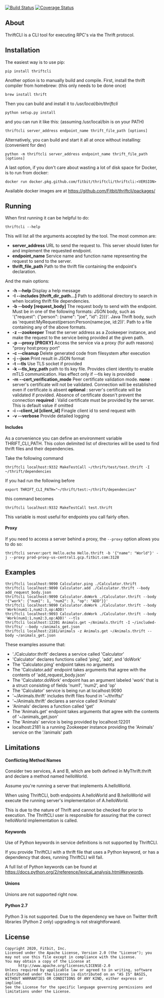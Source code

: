 [![Build Status](https://travis-ci.org/Fitbit/thriftcli.svg?branch=master)](https://travis-ci.org/Fitbit/thriftcli)
[![Coverage Status](https://coveralls.io/repos/github/Fitbit/thriftcli/badge.svg?branch=master)](https://coveralls.io/github/Fitbit/thriftcli?branch=master)

## About

ThriftCLI is a CLI tool for executing RPC's via the Thrift protocol.

## Installation

The easiest way is to use pip:

```
pip install thriftcli
```

Another option is to manually build and compile. First, install the thrift compiler from homebrew: (this only needs to be done once)
```
brew install thrift
```

Then you can build and install it to */usr/local/bin/thriftcli*
```
python setup.py install
```

and you can run it like this: (assuming /usr/local/bin is on your PATH)
```
thriftcli server_address endpoint_name thrift_file_path [options]
```

Alternatively, you can build and start it all at once without installing: (convenient for dev)
```
python -m thriftcli server_address endpoint_name thrift_file_path [options]
```

A last option, if you don't care about wasting a lot of disk space for Docker, is to run from docker:

```
docker run docker.pkg.github.com/fitbit/thriftcli/thriftcli:<VERSION>
```

Available docker images are at https://github.com/Fitbit/thriftcli/packages/

## Running

When first running it can be helpful to do:
```
thriftcli --help
```

This will list all the arguments accepted by the tool. The most common are:
- **server_address**       URL to send the request to. This server should listen for and implement the requested endpoint.
- **endpoint_name**        Service name and function name representing the request to send to the server.
- **thrift_file_path**     Path to the thrift file containing the endpoint\'s declaration.

And the main options:
- **-h --help**            Display a help message
- **-I --includes [thrift_dir_path...]**
                           Path to additional directory to search in when locating thrift file dependencies.
- **-b --body [request_body]**
                           The request body to send with the endpoint.
                           Must be in one of the following formats:
                            JSON body, such as '{"request": {"person": {name": "joe", "id": 2}}}'.
                            Java Thrift body, such as 'request:MyRequest(person:Person(name:joe, id:2))'.
                            Path to a file containing any of the above formats.
- **-z --zookeeper**       Treat the server address as a Zookeeper instance, and make the request to the service being provided at the given path.
- **-p --proxy [PROXY]**    Access the service via a proxy (for auth reasons) "proxy host:proxy port"
- **-c --cleanup**         Delete generated code from filesystem after execution
- **-j --json**            Print result in JSON format
- **-t --tls**             Use TLS socket if provided
- **-k --tls_key_path**    path to tls key file. Provides client identity to enable mTLS communication.  Has effect only if --tls key is provided
- **-m --cert_verification_mode** Peer certificate validation mode.
                            **none** : server's certificate will not be validated. Connection will be established even if certificate is absent
                            **optional** : server's certificate will be validated if provided. Absence of certificate doesn't prevent the connection
                            **required** : Valid certificate must be provided by the server. This is default value if omitted
- **-i --client_id [client_id]**
                            Finagle client id to send request with
- **-v --verbose**         Provide detailed logging

#### Includes

As a convenience you can define an environment variable THRIFT_CLI_PATH. This colon delimited list of directories will be used to find thrift files and their dependencies.

Take the following command 

```
thriftcli localhost:9332 MakeTestCall ~/thrift/test/test.thrift -I ~/thrift/dependencies
```

If you had run the following before

```
export THRIFT_CLI_PATH="~/thrift/test:~/thrift/dependencies"
```

this command becomes

```
thriftcli localhost:9332 MakeTestCall test.thrift
```

This variable is most useful for endpoints you call fairly often.

#### Proxy

If you need to access a server behind a proxy, the `--proxy` option allows you to do so:

```
thriftcli server:port Hello.echo Hello.thrift -b '{"name": "World"}' -j --proxy prod-proxy-us-central1.gcp.fitbit.com:3128
```

## Examples
```
thriftcli localhost:9090 Calculator.ping ./Calculator.thrift
thriftcli localhost:9090 Calculator.add ./Calculator.thrift --body add_request_body.json
thriftcli localhost:9090 Calculator.doWork ./Calculator.thrift --body '{"work": {"num1": 1, "num2": 3, "op": "ADD"}}'
thriftcli localhost:9090 Calculator.doWork ./Calculator.thrift --body 'Work(num1:1,num2:3,op:ADD)'
thriftcli localhost:9093 Calculator.doWork ./Calculator.thrift --body 'Work(num1:1,num2:3,op:ADD)' --tls
thriftcli localhost:12201 Animals.get ~/Animals.thrift -I ~/included-thrifts/ --body ~/animals_get.json
thriftcli localhost:2181/animals -z Animals.get ~/Animals.thrift --body ~/animals_get.json
```

These examples assume that:

- './Calculator.thrift' declares a service called 'Calculator'
- 'Calculator' declares functions called 'ping', 'add', and 'doWork'
- The 'Calculator.ping' endpoint takes no arguments
- The 'Calculator.add' endpoint takes arguments that agree with the contents of 'add_request_body.json'
- The 'Calculator.doWork' endpoint has an argument labeled 'work' that is a struct consisting of fields 'num1', 'num2', and 'op'
- The 'Calculator' service is being run at localhost:9090
- '~/Animals.thrift' includes thrift files found in '~/thrifts/'
- '~/Animals.thrift' declares a service called 'Animals'
- 'Animals' declares a function called 'get'
- The 'Animals.get' endpoint takes arguments that agree with the contents of '~/animals_get.json'
- The 'Animals' service is being provided by localhost:12201
- localhost:2181 is a running Zookeeper instance providing the 'Animals' service on the '/animals' path

## Limitations

#### Conflicting Method Names

Consider two services, A and B, which are both defined in MyThrift.thrift and declare a method named helloWorld.

Assume you're running a server that implements A.helloWorld.

When using ThriftCLI, both endpoints A.helloWorld and B.helloWorld will execute the running server's implementation of A.helloWorld.

This is due to the nature of Thrift and cannot be checked for prior to execution. The ThriftCLI user is responsible for assuring that the correct helloWorld implementation is called.

#### Keywords

Use of Python keywords in service definitions is not supported by ThriftCLI.

If you provide ThriftCLI with a thrift file that uses a Python keyword, or has a dependency that does, running ThriftCLI will fail.

A full list of Python keywords can be found at https://docs.python.org/2/reference/lexical_analysis.html#keywords.

#### Unions

Unions are not supported right now.

#### Python 2.7

Python 3 is not supported. Due to the dependency we have on Twitter thrift libraries (Python 2 only) upgrading is not straightforward.

## License

    Copyright 2020, Fitbit, Inc.
    Licensed under the Apache License, Version 2.0 (the "License"); you 
    may not use this file except in compliance with the License.
    You may obtain a copy of the License at
          http://www.apache.org/licenses/LICENSE-2.0
    Unless required by applicable law or agreed to in writing, software 
    distributed under the License is distributed on an "AS IS" BASIS, 
    WITHOUT WARRANTIES OR CONDITIONS OF ANY KIND, either express or implied.
    See the License for the specific language governing permissions and 
    limitations under the License.
